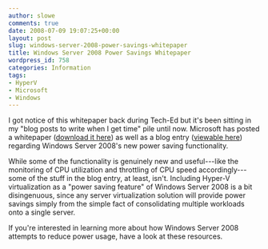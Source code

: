 ```yaml
---
author: slowe
comments: true
date: 2008-07-09 19:07:25+00:00
layout: post
slug: windows-server-2008-power-savings-whitepaper
title: Windows Server 2008 Power Savings Whitepaper
wordpress_id: 758
categories: Information
tags:
- HyperV
- Microsoft
- Windows
---
```


I got notice of this whitepaper back during Tech-Ed but it's been sitting in my "blog posts to write when I get time" pile until now. Microsoft has posted a whitepaper ([download it here](http://download.microsoft.com/download/4/5/9/459033a1-6ee2-45b3-ae76-a2dd1da3e81b/Windows_Server_2008_Power_Savings.docx)) as well as a blog entry ([viewable here](http://blogs.technet.com/windowsserver/archive/2008/06/10/new-windows-server-2008-power-management-whitepaper-released.aspx)) regarding Windows Server 2008's new power saving functionality.

While some of the functionality is genuinely new and useful---like the monitoring of CPU utilization and throttling of CPU speed accordingly---some of the stuff in the blog entry, at least, isn't. Including Hyper-V virtualization as a "power saving feature" of Windows Server 2008 is a bit disingenuous, since any server virtualization solution will provide power savings simply from the simple fact of consolidating multiple workloads onto a single server.

If you're interested in learning more about how Windows Server 2008 attempts to reduce power usage, have a look at these resources.
